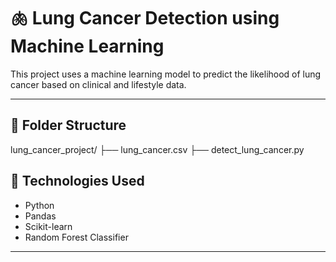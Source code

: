 # 🫁 Lung Cancer Detection using Machine Learning

This project uses a machine learning model to predict the likelihood of lung cancer based on clinical and lifestyle data.

---

## 📁 Folder Structure

lung_cancer_project/
├── lung_cancer.csv
├── detect_lung_cancer.py


## 🧠 Technologies Used

- Python
- Pandas
- Scikit-learn
- Random Forest Classifier

---
